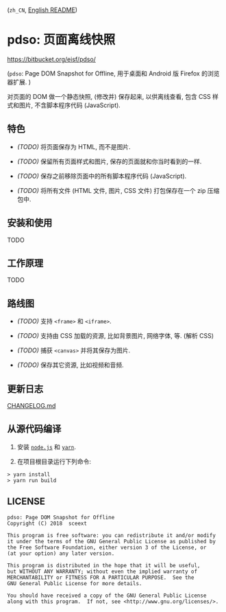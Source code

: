 <!-- README.md, pdso/ -->

(`zh_CN`, [English README](doc/en/README.md))

# pdso: 页面离线快照
<https://bitbucket.org/eisf/pdso/>

(`pdso`: Page DOM Snapshot for Offline,
 用于桌面和 Android 版 Firefox 的浏览器扩展. )

对页面的 DOM 做一个静态快照, (修改并) 保存起来, 以供离线查看,
 包含 CSS 样式和图片, 不含脚本程序代码 (JavaScript).


## 特色

+ *(TODO)* 将页面保存为 HTML, 而不是图片.

+ *(TODO)* 保留所有页面样式和图片, 保存的页面就和你当时看到的一样.

+ *(TODO)* 保存之前移除页面中的所有脚本程序代码 (JavaScript).

+ *(TODO)* 将所有文件 (HTML 文件, 图片, CSS 文件) 打包保存在一个 zip 压缩包中.


## 安装和使用

TODO


## 工作原理

TODO


## 路线图

+ *(TODO)* 支持 `<frame>` 和 `<iframe>`.

+ *(TODO)* 支持由 CSS 加载的资源, 比如背景图片, 网络字体, 等.  (解析 CSS)

+ *(TODO)* 捕获 `<canvas>` 并将其保存为图片.

+ *(TODO)* 保存其它资源, 比如视频和音频.


## 更新日志

[CHANGELOG.md](doc/zh_CN/CHANGELOG.md)


## 从源代码编译

1. 安装 [`node.js`](https://nodejs.org/en/) 和
  [`yarn`](https://yarnpkg.com/en/).

2. 在项目根目录运行下列命令:

  ```
  > yarn install
  > yarn run build
  ```


## LICENSE

```
pdso: Page DOM Snapshot for Offline
Copyright (C) 2018  sceext

This program is free software: you can redistribute it and/or modify
it under the terms of the GNU General Public License as published by
the Free Software Foundation, either version 3 of the License, or
(at your option) any later version.

This program is distributed in the hope that it will be useful,
but WITHOUT ANY WARRANTY; without even the implied warranty of
MERCHANTABILITY or FITNESS FOR A PARTICULAR PURPOSE.  See the
GNU General Public License for more details.

You should have received a copy of the GNU General Public License
along with this program.  If not, see <http://www.gnu.org/licenses/>.
```
